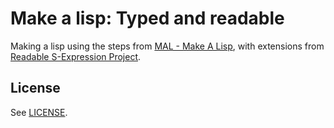 # Make a lisp: Typed and readable
Making a lisp using the steps from [MAL - Make A Lisp](https://github.com/kanaka/mal), with extensions from [Readable S-Expression Project](https://readable.sourceforge.io/).

## License
See [LICENSE](./LICENSE).